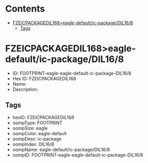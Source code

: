 



Contents
========

* [FZEICPACKAGEDIL168>eagle-default/ic-package/DIL16/8](#fzeicpackagedil168eagle-defaultic-packagedil168)
	* [Tags](#tags)

# FZEICPACKAGEDIL168>eagle-default/ic-package/DIL16/8

- ID: FOOTPRINT-eagle-eagle-default-ic-package-DIL16/8
- Hex ID: FZEICPACKAGEDIL168
- Name: 
- Description: 

## Tags

- hexID: FZEICPACKAGEDIL168
- oompType: FOOTPRINT
- oompSize: eagle
- oompColor: eagle-default
- oompDesc: ic-package
- oompIndex: DIL16/8
- oompName: eagle-default/ic-package/DIL16/8
- oompID: FOOTPRINT-eagle-eagle-default-ic-package-DIL16/8
